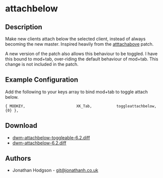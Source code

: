attachbelow
===========

Description
-----------
Make new clients attach below the selected client, instead of
always becoming the new master. Inspired heavily from the 
[atttachabove](/patches/attachabove/) patch.

A new version of the patch also allows this behaviour to be toggled.
I have this bound to mod+tab, over-riding the default behaviour of
mod+tab. This change is not included in the patch.

Example Configuration
---------------------

Add the following to your keys array to bind mod+tab to toggle attach below.

	{ MODKEY,                       XK_Tab,           toggleattachbelow,           {0} },


Download
--------
* [dwm-attachbelow-toggleable-6.2.diff](dwm-attachbelow-toggleable-6.2.diff)
* [dwm-attachbelow-6.2.diff](dwm-attachbelow-6.2.diff)

Authors
-------
* Jonathan Hodgson - <git@jonathanh.co.uk>
